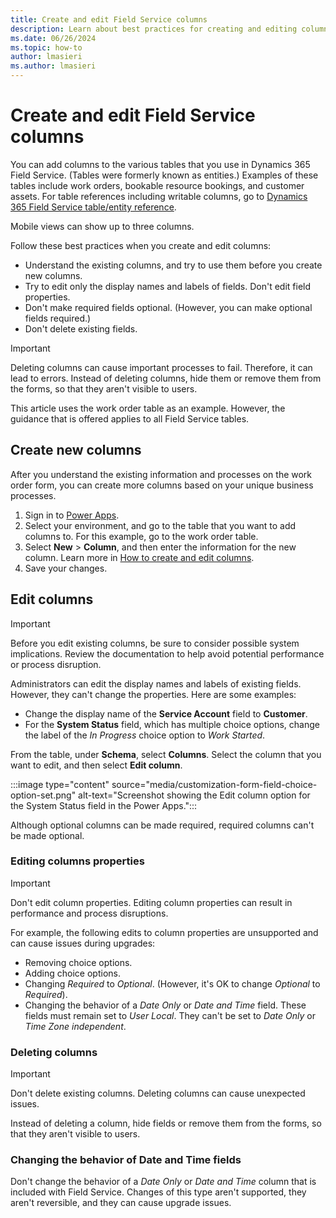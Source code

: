 ```yaml
---
title: Create and edit Field Service columns
description: Learn about best practices for creating and editing columns in Dynamics 365 Field Service.
ms.date: 06/26/2024
ms.topic: how-to
author: lmasieri
ms.author: lmasieri
---
```


# Create and edit Field Service columns

You can add columns to the various tables that you use in Dynamics 365 Field Service. (Tables were formerly known as entities.) Examples of these tables include work orders, bookable resource bookings, and customer assets. For table references including writable columns, go to [Dynamics 365 Field Service table/entity reference](./developer/reference/about-entity-reference.md).

Mobile views can show up to three columns.

Follow these best practices when you create and edit columns:

- Understand the existing columns, and try to use them before you create new columns.
- Try to edit only the display names and labels of fields. Don't edit field properties.
- Don't make required fields optional. (However, you can make optional fields required.)
- Don't delete existing fields.

> [!IMPORTANT]
> Deleting columns can cause important processes to fail. Therefore, it can lead to errors. Instead of deleting columns, hide them or remove them from the forms, so that they aren't visible to users.

This article uses the work order table as an example. However, the guidance that is offered applies to all Field Service tables.

## Create new columns

After you understand the existing information and processes on the work order form, you can create more columns based on your unique business processes.

1. Sign in to [Power Apps](https://make.powerapps.com/).
1. Select your environment, and go to the table that you want to add columns to. For this example, go to the work order table.
1. Select **New** > **Column**, and then enter the information for the new column. Learn more in [How to create and edit columns](/power-apps/maker/data-platform/create-edit-fields).
1. Save your changes.

## Edit columns

> [!IMPORTANT]
> Before you edit existing columns, be sure to consider possible system implications. Review the documentation to help avoid potential performance or process disruption.

Administrators can edit the display names and labels of existing fields. However, they can't change the properties. Here are some examples:

- Change the display name of the **Service Account** field to **Customer**.
- For the **System Status** field, which has multiple choice options, change the label of the *In Progress* choice option to *Work Started*.

From the table, under **Schema**, select **Columns**. Select the column that you want to edit, and then select **Edit column**.

:::image type="content" source="media/customization-form-field-choice-option-set.png" alt-text="Screenshot showing the Edit column option for the System Status field in the Power Apps.":::

Although optional columns can be made required, required columns can't be made optional.

### Editing columns properties

> [!IMPORTANT]
> Don't edit column properties. Editing column properties can result in performance and process disruptions.

For example, the following edits to column properties are unsupported and can cause issues during upgrades:

- Removing choice options.
- Adding choice options.
- Changing *Required* to *Optional*. (However, it's OK to change *Optional* to *Required*).
- Changing the behavior of a *Date Only* or *Date and Time* field. These fields must remain set to *User Local*. They can't be set to *Date Only* or *Time Zone independent*.

### Deleting columns

> [!IMPORTANT]
> Don't delete existing columns. Deleting columns can cause unexpected issues.

Instead of deleting a column, hide fields or remove them from the forms, so that they aren't visible to users.

### Changing the behavior of Date and Time fields

Don't change the behavior of a *Date Only* or *Date and Time* column that is included with Field Service. Changes of this type aren't supported, they aren't reversible, and they can cause upgrade issues.
